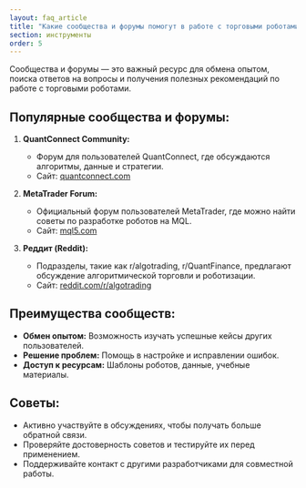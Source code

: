 ```yaml
---
layout: faq_article
title: "Какие сообщества и форумы помогут в работе с торговыми роботами?"
section: инструменты
order: 5
---
```


Сообщества и форумы — это важный ресурс для обмена опытом, поиска ответов на вопросы и получения полезных рекомендаций по работе с торговыми роботами.

## Популярные сообщества и форумы:

1. **QuantConnect Community:** 
   - Форум для пользователей QuantConnect, где обсуждаются алгоритмы, данные и стратегии. 
   - Сайт: [quantconnect.com](https://www.quantconnect.com/)

2. **MetaTrader Forum:** 
   - Официальный форум пользователей MetaTrader, где можно найти советы по разработке роботов на MQL. 
   - Сайт: [mql5.com](https://www.mql5.com/)

3. **Реддит (Reddit):** 
   - Подразделы, такие как r/algotrading, r/QuantFinance, предлагают обсуждение алгоритмической торговли и роботизации. 
   - Сайт: [reddit.com/r/algotrading](https://www.reddit.com/r/algotrading/)

## Преимущества сообществ:

- **Обмен опытом:** Возможность изучать успешные кейсы других пользователей. 
- **Решение проблем:** Помощь в настройке и исправлении ошибок. 
- **Доступ к ресурсам:** Шаблоны роботов, данные, учебные материалы.

## Советы:

- Активно участвуйте в обсуждениях, чтобы получать больше обратной связи.
- Проверяйте достоверность советов и тестируйте их перед применением.
- Поддерживайте контакт с другими разработчиками для совместной работы.
